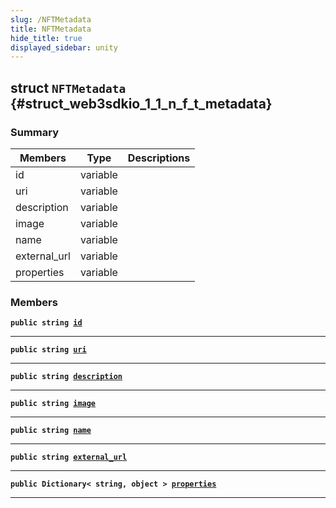 ```yaml
---
slug: /NFTMetadata
title: NFTMetadata
hide_title: true
displayed_sidebar: unity
---
```


## struct `NFTMetadata` {#struct_web3sdkio_1_1_n_f_t_metadata}

### Summary

| Members | Type | Descriptions |
| ------- | ---- | ------------ |
| id | variable |  |
| uri | variable |  |
| description | variable |  |
| image | variable |  |
| name | variable |  |
| external_url | variable |  |
| properties | variable |  |

### Members

**`public string `[`id`](#struct_web3sdkio_1_1_n_f_t_metadata_1a6c858ecd59369ec8f8baaa4e3a4c56ec)**

---

**`public string `[`uri`](#struct_web3sdkio_1_1_n_f_t_metadata_1a901e7def166103875cf87b5711bb19ab)**

---

**`public string `[`description`](#struct_web3sdkio_1_1_n_f_t_metadata_1aa74724454028468bf1a62cafda27ee83)**

---

**`public string `[`image`](#struct_web3sdkio_1_1_n_f_t_metadata_1a62fd1ae341802bf5ed81ddca8de1db6e)**

---

**`public string `[`name`](#struct_web3sdkio_1_1_n_f_t_metadata_1a4e3e6c9dc9dd1fc943e4aa4b742613f6)**

---

**`public string `[`external_url`](#struct_web3sdkio_1_1_n_f_t_metadata_1a66d83afc81e44ec496b91fa33de11c5d)**

---

**`public Dictionary< string, object > `[`properties`](#struct_web3sdkio_1_1_n_f_t_metadata_1a65258f74ef9b27095263c0f858348179)**

---
